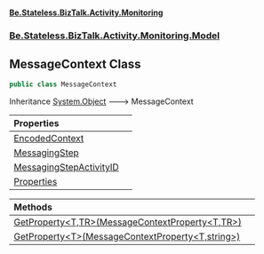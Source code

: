 #### [Be.Stateless.BizTalk.Activity.Monitoring](README.md 'README')
### [Be.Stateless.BizTalk.Activity.Monitoring.Model](Be.Stateless.BizTalk.Activity.Monitoring.Model.md 'Be.Stateless.BizTalk.Activity.Monitoring.Model')

## MessageContext Class

```csharp
public class MessageContext
```

Inheritance [System.Object](https://docs.microsoft.com/en-us/dotnet/api/System.Object 'System.Object') &#129106; MessageContext

| Properties | |
| :--- | :--- |
| [EncodedContext](MessageContext.EncodedContext.md 'Be.Stateless.BizTalk.Activity.Monitoring.Model.MessageContext.EncodedContext') | |
| [MessagingStep](MessageContext.MessagingStep.md 'Be.Stateless.BizTalk.Activity.Monitoring.Model.MessageContext.MessagingStep') | |
| [MessagingStepActivityID](MessageContext.MessagingStepActivityID.md 'Be.Stateless.BizTalk.Activity.Monitoring.Model.MessageContext.MessagingStepActivityID') | |
| [Properties](MessageContext.Properties.md 'Be.Stateless.BizTalk.Activity.Monitoring.Model.MessageContext.Properties') | |

| Methods | |
| :--- | :--- |
| [GetProperty&lt;T,TR&gt;(MessageContextProperty&lt;T,TR&gt;)](MessageContext.GetProperty_T,TR_(MessageContextProperty_T,TR_).md 'Be.Stateless.BizTalk.Activity.Monitoring.Model.MessageContext.GetProperty<T,TR>(Be.Stateless.BizTalk.ContextProperties.MessageContextProperty<T,TR>)') | |
| [GetProperty&lt;T&gt;(MessageContextProperty&lt;T,string&gt;)](MessageContext.GetProperty_T_(MessageContextProperty_T,string_).md 'Be.Stateless.BizTalk.Activity.Monitoring.Model.MessageContext.GetProperty<T>(Be.Stateless.BizTalk.ContextProperties.MessageContextProperty<T,string>)') | |
